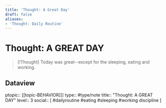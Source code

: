 ```yaml
---
title: 'Thought: A Great Day'
draft: false
aliases:
- 'Thought: Daily Routine'
---
```

# Thought: A GREAT DAY
> [!Thought]
> Today was great--except for the sleeping, eating and working.

## Dataview
ptopic:: [[topic-BEHAVIOR]]]
type:: #type/note
title:: "Thought: A GREAT DAY"
level:: 3
social:: [ #dailyroutine #eating #sleeping #working discipline ]